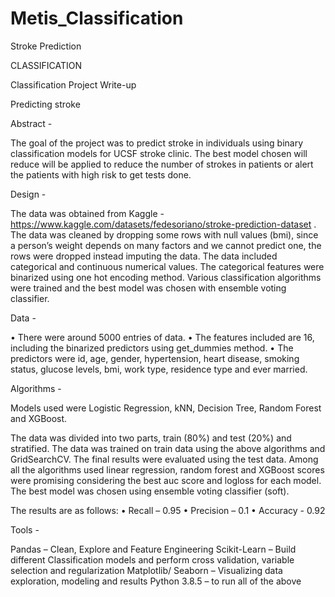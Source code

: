 # Metis_Classification
Stroke Prediction

CLASSIFICATION

Classification Project Write-up

Predicting stroke

Abstract -

The goal of the project was to predict stroke in individuals using binary classification models for UCSF stroke clinic. The best model chosen will reduce will be applied to reduce the number of strokes in patients or alert the patients with high risk to get tests done.

Design -

The data was obtained from Kaggle - https://www.kaggle.com/datasets/fedesoriano/stroke-prediction-dataset . The data was cleaned by dropping some rows with null values (bmi), since a person’s weight depends on many factors and we cannot predict one, the rows were dropped instead imputing the data.
The data included categorical and continuous numerical values. The categorical features were binarized using one hot encoding method. Various classification algorithms were trained and the best model was chosen with ensemble voting classifier.

Data -

•	There were around 5000 entries of data.
•	The features included are 16, including the binarized predictors using get_dummies method.
•	The predictors were id, age, gender, hypertension, heart disease, smoking status, glucose levels, bmi, work type, residence type and ever married.

Algorithms -

Models used were Logistic Regression, kNN, Decision Tree, Random Forest and XGBoost.

The data was divided into two parts, train (80%) and test (20%) and stratified. The data was trained on train data using the above algorithms and GridSearchCV. The final results were evaluated using the test data.
Among all the algorithms used linear regression, random forest and XGBoost scores were promising considering the best auc score and logloss for each model. The best model was chosen using ensemble voting classifier (soft).

The results are as follows:
•	Recall – 0.95
•	Precision – 0.1
•	Accuracy - 0.92

Tools -

Pandas – Clean, Explore and Feature Engineering
Scikit-Learn – Build different Classification models and perform cross validation, variable selection and regularization
Matplotlib/ Seaborn – Visualizing data exploration, modeling and results
Python 3.8.5 – to run all of the above


